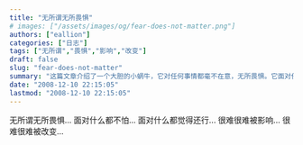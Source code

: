 ```yaml
---
title: "无所谓无所畏惧"
# images: ["/assets/images/og/fear-does-not-matter.png"]
authors: ["eallion"]
categories: ["日志"]
tags: ["无所谓","畏惧","影响","改变"]
draft: false
slug: "fear-does-not-matter"
summary: "这篇文章介绍了一个大胆的小蜗牛，它对任何事情都毫不在意，无所畏惧。它面对任何事情都表现得十分冷静，不容易受到影响或改变。"
date: "2008-12-10 22:15:05"
lastmod: "2008-12-10 22:15:05"
---
```


无所谓无所畏惧...
面对什么都不怕...
面对什么都觉得还行...
很难很难被影响...
很难很难被改变...
